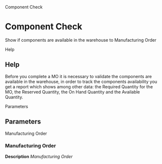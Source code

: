 
Component Check
# Component Check


Show if  components are available in the warehouse to Manufacturing Order

Help
## Help

Before you complete a MO it is necessary to validate the components are available in the warehouse, in order to track the components availability you get a report which shows among other data: the Required Quantity for the MO, the Reserved Quantity, the On Hand Quantity and the Available Quantity.

Parameters
## Parameters


Manufacturing Order
### Manufacturing Order

**Description**
 *Manufacturing Order*
